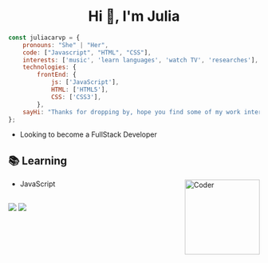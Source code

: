 <h1 align="center">Hi 👋, I'm Julia</h1>

```javascript
const juliacarvp = {
    pronouns: "She" | "Her",
    code: ["Javascript", "HTML", "CSS"],
    interests: ['music', 'learn languages', 'watch TV', 'researches'],
    technologies: {
        frontEnd: {
            js: ['JavaScript'],
            HTML: ['HTML5'],
            CSS: ['CSS3'],
        },
    sayHi: "Thanks for dropping by, hope you find some of my work interesting."
};
```

- Looking to become a FullStack Developer

## 📚 Learning
- JavaScript
  <img align="right" alt="Coder" height="150" src="https://media.tenor.com/5ry-200hErMAAAAd/hacker-hacker-man.gif">
  
##
 
<div> 
  <a href="https://www.instagram.com/jucarvv_/?next=%2F" target="_blank"><img src="https://img.shields.io/badge/-Instagram-%23E4405F?style=for-the-badge&logo=instagram&logoColor=white" target="_blank"></a>
  <a href="https://www.linkedin.com/in/j%C3%BAlia-carvalho-2879a3214/" target="_blank"><img src="https://img.shields.io/badge/-LinkedIn-%230077B5?style=for-the-badge&logo=linkedin&logoColor=white" target="_blank"></a> 
</div>

